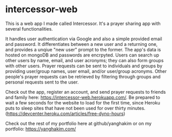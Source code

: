 # intercessor-web

This is a web app I made called Intercessor. It's a prayer sharing app with several functionalities.

It handles user authentication via Google and also a simple provided email and password. It differentiates between a new user and a returning one, and provides a unqiue "new user" prompt to the former. The app's data is hosted on mongoDB and passwords are encrpyted. Users can search up other users by name, email, and user acronyms; they can also form groups with other users. Prayer requests can be sent to individuals and groups by providing user/group names, user email, and/or user/group acronyms. Other people's prayer requests can be retrieved by filtering through groups and personal requests sent to the user.

Check out the app, register an account, and send prayer requests to friends and family here: https://intercessor-web.herokuapp.com/. Be prepared to wait a few seconds for the website to load for the first time, since Heroku puts to sleep sites that have not been used for over thirty minutes. (https://devcenter.heroku.com/articles/free-dyno-hours)

Check out the rest of my portfolio here at github/yanghakim or on my portfolio: https://yanghakim.com/

